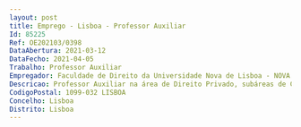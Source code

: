 ```yaml
--- 
layout: post
title: Emprego - Lisboa - Professor Auxiliar
Id: 85225
Ref: OE202103/0398
DataAbertura: 2021-03-12
DataFecho: 2021-04-05
Trabalho: Professor Auxiliar
Empregador: Faculdade de Direito da Universidade Nova de Lisboa - NOVA School of Law
Descricao: Professor Auxiliar na área de Direito Privado, subáreas de Ciências Jurídico Processuais, Ciências Jurídico Civis e Ciências Jurídico Empresariais
CodigoPostal: 1099-032 LISBOA
Concelho: Lisboa
Distrito: Lisboa
--- 
```

